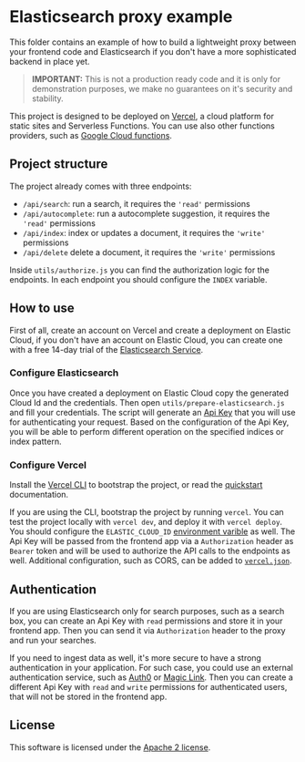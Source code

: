 # Elasticsearch proxy example

This folder contains an example of how to build a lightweight proxy
between your frontend code and Elasticsearch if you don't
have a more sophisticated backend in place yet.

> **IMPORTANT:** This is not a production ready code and it is only for demonstration purposes,
> we make no guarantees on it's security and stability.

This project is designed to be deployed on [Vercel](https://vercel.com/), a cloud platform
for static sites and Serverless Functions. You can use also other functions providers,
such as [Google Cloud functions](https://cloud.google.com/functions).

## Project structure

The project already comes with three endpoints:

- `/api/search`: run a search, it requires the `'read'` permissions
- `/api/autocomplete`: run a autocomplete suggestion, it requires the `'read'` permissions
- `/api/index`:  index or updates a document, it requires the `'write'` permissions
- `/api/delete`  delete a document, it requires the `'write'` permissions

Inside `utils/authorize.js` you can find the authorization logic for the endpoints.
In each endpoint you should configure the `INDEX` variable.

## How to use

First of all, create an account on Vercel and create a deployment on Elastic Cloud, if you
don't have an account on Elastic Cloud, you can create one with a free 14-day trial
of the [Elasticsearch Service](https://www.elastic.co/elasticsearch/service).

### Configure Elasticsearch

Once you have created a deployment on Elastic Cloud copy the generated Cloud Id and the credentials.
Then open `utils/prepare-elasticsearch.js` and fill your credentials. The script will generate
an [Api Key](https://www.elastic.co/guide/en/elasticsearch/reference/current/security-api-create-api-key.html)
that you will use for authenticating your request. Based on the configuration of the Api Key, you will be able
to perform different operation on the specified indices or index pattern.

### Configure Vercel

Install the [Vercel CLI](https://vercel.com/docs/cli) to bootstrap the project,
or read the [quickstart](https://vercel.com/docs) documentation.

If you are using the CLI, bootstrap the project by running `vercel`. You can test the project locally
with `vercel dev`, and deploy it with `vercel deploy`.
You should configure the `ELASTIC_CLOUD_ID` [environment varible](https://vercel.com/docs/environment-variables) as well.
The Api Key will be passed from the frontend app via a `Authorization` header as `Bearer` token and will
be used to authorize the API calls to the endpoints as well.
Additional configuration, such as CORS, can be added to [`vercel.json`](https://vercel.com/docs/configuration).

## Authentication

If you are using Elasticsearch only for search purposes, such as a search box, you can create
an Api Key with `read` permissions and store it in your frontend app. Then you can send it
via `Authorization` header to the proxy and run your searches.

If you need to ingest data as well, it's more secure to have a strong authentication in your application.
For such case, you could use an external authentication service, such as [Auth0](https://auth0.com/)
or [Magic Link](https://magic.link/). Then you can create a different Api Key with `read` and `write`
permissions for authenticated users, that will not be stored in the frontend app.

## License

This software is licensed under the [Apache 2 license](../LICENSE).
